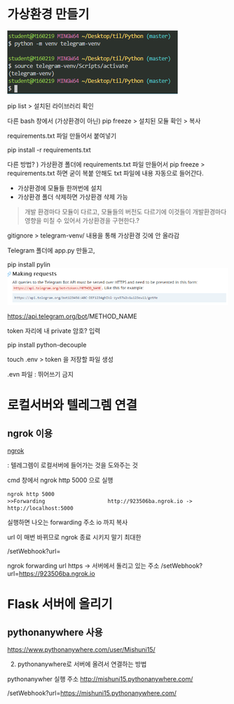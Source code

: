 # 가상환경 만들기

![가상환경만들기](./image/가상환경만들기.png)

pip list  > 설치된 라이브러리 확인

다른 bash 창에서 (가상환경이 아닌) pip freeze > 설치된 모듈 확인 > 복사

requirements.txt 파일 만들어서 붙여넣기

pip install -r requirements.txt

다른 방법? ) 가상환경 폴더에 requirements.txt 파일 만들어서  pip freeze > requirements.txt 하면 굳이 복붙 안해도 txt 파일에 내용 자동으로 들어간다.

- 가상환경에 모듈들 한꺼번에 설치
- 가상환경 폴더 삭제하면 가상환경 삭제 가능

> 개발 환경마다 모듈이 다르고, 모듈들의 버전도 다르기에 이것들이 개발환경마다 영향을 미칠 수 있어서 가상환경을 구현한다.?



gitignore > telegram-venv/ 내용을 통해 가상환경 깃에 안 올라감

Telegram 폴더에 app.py 만들고,

pip install pylin![챗봇사용법](image/챗봇사용법.PNG)

https://api.telegram.org/bot<token>/METHOD_NAME

token 자리에 내 private 암호? 입력



pip install python-decouple



touch .env  > token 을 저장할 파일 생성

.evn 파일 : 뛰어쓰기 금지



# 로컬서버와 텔레그렘 연결

## ngrok 이용

[ngrok](https://ngrok.com/download)

: 텔레그렘이 로컬서버에 들어가는 것을 도와주는 것

cmd 창에서 ngrok http 5000 으로 실행

```
ngrok http 5000
>>Forwarding                    http://923506ba.ngrok.io -> http://localhost:5000  
```

실행하면 나오는 forwarding 주소 io 까지 복사

url 이 매번 바뀌므로 ngrok 종료 시키지 말기 최대한

/setWebhook?url=<ngrok forwarding url https>

ngrok forwarding url https -> 서버에서 돌리고 있는 주소
/setWebhook?url=https://923506ba.ngrok.io



# Flask 서버에 올리기

## pythonanywhere 사용

https://www.pythonanywhere.com/user/Mishuni15/

2) pythonanywhere로 서버에 올려서 연결하는 방법 

pythonanywher 실행 주소
http://mishuni15.pythonanywhere.com/

/setWebhook?url=https://mishuni15.pythonanywhere.com/<token>